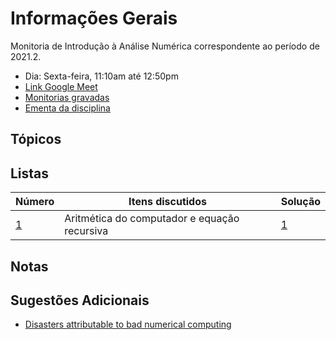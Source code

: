 # Informações Gerais 

Monitoria de Introdução à Análise Numérica correspondente ao período de 2021.2.  

- Dia: Sexta-feira, 11:10am até 12:50pm
- [Link Google Meet](https://meet.google.com/kfq-nuoh-bos)
- [Monitorias gravadas]()
- [Ementa da disciplina](/files/numerical-analysis/ementa.pdf)

## Tópicos

## Listas

|Número|Itens discutidos|Solução|
|------|----------------|-------|
|[1](/files/disciplines/numerical-analysis/lista1.pdf)|Aritmética do computador e equação recursiva|[1](/files/disciplines/numerical-analysis/solutions1.pdf)|

## Notas
  
## Sugestões Adicionais 

- [Disasters attributable to bad numerical computing](https://www-users.cse.umn.edu/~arnold/disasters/)
